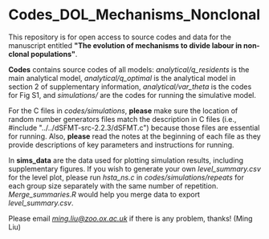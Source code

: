 # Codes_DOL_Mechanisms_Nonclonal
This repository is for open access to source codes and data for the manuscript entitled **"The evolution of mechanisms to divide labour in non-clonal populations"**.

**Codes** contains source codes of all models: *analytical/q_residents* is the main analytical model, *analytical/q_optimal* is the analytical model in section 2 of supplementary information, *analytical/var_theta* is the codes for Fig S1, and *simulations/* are the codes for running the simulative model. 

For the C files in *codes/simulations*, **please** make sure the location of random number generators files match the description in C files (i.e., #include "../../dSFMT-src-2.2.3/dSFMT.c") because those files are essential for running. Also, **please** read the notes at the beginning of each file as they provide descriptions of key parameters and instructions for running. 

In **sims_data** are the data used for plotting simulation results, including supplementary figures. If you wish to generate your own *level_summary.csv* for the level plot, please run *hsta_ns.c* in *codes/simulations/repeats* for each group size separately with the same number of repetition. *Merge_summaries.R* would help you merge data to export *level_summary.csv*. 

Please email *ming.liu@zoo.ox.ac.uk* if there is any problem, thanks! (Ming Liu)
